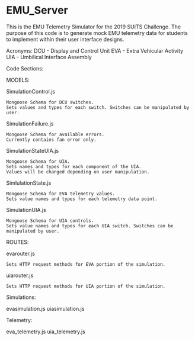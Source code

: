 # EMU_Server
This is the EMU Telemetry Simulator for the 2019 SUITS Challenge. The purpose of this code is to generate mock EMU telemetry data for
students to implement within their user interface designs.

Acronyms: 
  DCU - Display and Control Unit
  EVA - Extra Vehicular Activity
  UIA - Umbilical Interface Assembly 

Code Sections: 

MODELS: 

  SimulationControl.js
  
    Mongoose Schema for DCU switches. 
    Sets values and types for each switch. Switches can be manipulated by user.  
  
  SimulationFailure.js
  
    Mongoose Schema for available errors. 
    Currently contains fan error only. 
    
  SimulationStateUIA.js
  
    Mongoose Schema for UIA. 
    Sets names and types for each component of the UIA.
    Values will be changed depending on user manipulation. 
 
 SimlulationState.js
  
    Mongoose Schema for EVA telemetry values.
    Sets value names and types for each telemetry data point. 
 
 SimulationUIA.js
  
    Mongoose Schema for UIA controls. 
    Sets value names and types for each UIA switch. Switches can be manipulated by user.  
    

ROUTES: 

  evarouter.js
  
  
    Sets HTTP request methods for EVA portion of the simulation. 
  
  uiarouter.js
  
    Sets HTTP request methods for UIA portion of the simulation. 
  
Simulations:

  evasimulation.js
  uiasimulation.js

Telemetry:

  eva_telemetry.js
  uia_telemetry.js




